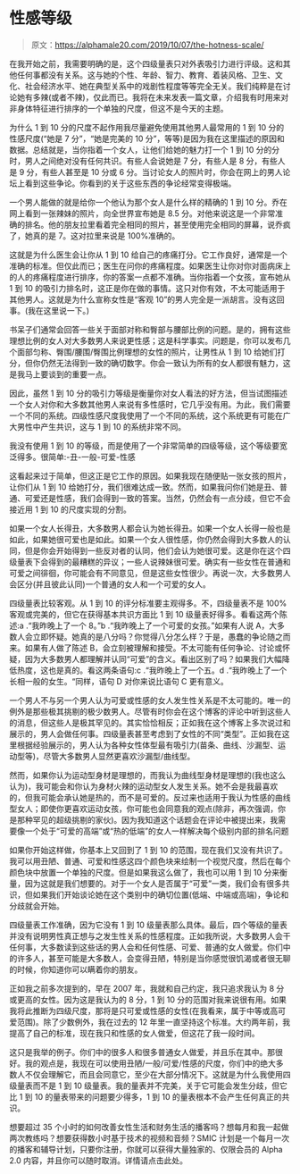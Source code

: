 # 性感等级

> 原文：<https://alphamale20.com/2019/10/07/the-hotness-scale/>

在我开始之前，我需要明确的是，这个四级量表只对外表吸引力进行评级。这和其他任何事都没有关系。这与她的个性、年龄、智力、教育、着装风格、卫生、文化、社会经济水平、她在典型关系中的戏剧性程度等等完全无关。我们纯粹是在讨论她有多辣(或者不辣)，仅此而已。我将在未来发表一篇文章，介绍我有时用来对非身体特征进行排序的一个单独的尺度，但这不是今天的主题。

为什么 1 到 10 分的尺度不起作用我尽量避免使用其他男人最常用的 1 到 10 分的性感尺度(“她是 7 分”，“她是完美的 10 分”，等等)是因为我在这里描述的原因和数据。总结就是，当你指着一个女人，让他们给她的魅力打一个 1 到 10 分的分时，男人之间绝对没有任何共识。有些人会说她是 7 分，有些人是 8 分，有些人是 9 分，有些人甚至是 10 分或 6 分。当讨论女人的照片时，你会在网上的男人论坛上看到这些争论。你看到的关于这些东西的争论经常变得极端。

一个男人能做的就是给你一个他认为那个女人是什么样的精确的 1 到 10 分。乔在网上看到一张辣妹的照片，向全世界宣布她是 8.5 分。对他来说这是一个非常准确的排名。他的朋友拉里看着完全相同的照片，甚至使用完全相同的屏幕，说乔疯了，她真的是 7。这对拉里来说是 100%准确的。

这就是为什么医生会让你从 1 到 10 给自己的疼痛打分。它工作良好，通常是一个准确的标准。但仅此而已；医生在问你的疼痛程度。如果医生让你对你对面病床上的人的疼痛程度进行排序，你的答案一点都不准确。当你指着一个女孩，宣布她从 1 到 10 的吸引力排名时，这正是你在做的事情。这只对你有效，不太可能适用于其他男人。这就是为什么宣称女性是“客观 10”的男人完全是一派胡言。没有这回事。(我在这里说一下。)

书呆子们通常会回答一些关于面部对称和臀部与腰部比例的问题。是的，拥有这些理想比例的女人对大多数男人来说更性感；这是科学事实。问题是，你可以发布几个面部匀称、臀围/腰围/臀围比例理想的女性的照片，让男性从 1 到 10 给她们打分，但你仍然无法得到一致的确切数字。你会一致认为所有的女人都很有魅力，这是我马上要谈到的重要一点。

因此，虽然 1 到 10 分的吸引力等级是衡量你对女人看法的好方法，但当试图描述一个女人对你和大多数其他男人来说有多性感时，它几乎没有用。为此，我们需要一个不同的系统。四级性感尺度我使用了一个不同的系统，这个系统更有可能在广大男性中产生共识，这与 1 到 10 的系统非常不同。

我没有使用 1 到 10 的等级，而是使用了一个非常简单的四级等级，这个等级要宽泛得多。很简单:-丑-一般-可爱-性感

这看起来过于简单，但这正是它工作的原因。如果我现在随便贴一张女孩的照片，让你们从 1 到 10 给她打分，我们很难达成一致。然而，如果我问你们她是丑、普通、可爱还是性感，我们会得到一致的答案。当然，仍然会有一点分歧，但它不会接近用 1 到 10 的尺度实现的分割。

如果一个女人长得丑，大多数男人都会认为她长得丑。如果一个女人长得一般也是如此，如果她很可爱也是如此。如果一个女人很性感，你仍然会得到大多数人的认同，但是你会开始得到一些反对者的认同，他们会认为她很可爱。这是你在这个四级量表下会得到的最糟糕的异议；一些人说辣妹很可爱。确实有一些女性在普通和可爱之间徘徊，你可能会有不同意见，但是这些女性很少。再说一次，大多数男人会区分(并且彼此认同)一个普通的女人和一个可爱的女人。

四级量表比较客观。从 1 到 10 的评分标准要主观得多。不，四级量表不是 100%客观或完美的，但它在获得基本共识方面比 1 到 10 级量表好得多。看看这两个陈述:a .“我昨晚上了一个 8。”b .“我昨晚上了一个可爱的女孩。”如果有人说 A，大多数人会立即怀疑。她真的是八分吗？你觉得八分怎么样？于是，愚蠢的争论随之而来。如果有人做了陈述 B，会立刻被理解和接受。不太可能有任何争论、讨论或怀疑，因为大多数男人都理解并认同“可爱”的含义。看出区别了吗？如果我们大幅降低热度，这也是真的。看这两条语句:c .“我昨晚上了一个五。d .“我昨晚上了一个长相一般的女生。“同样，语句 D 对你来说比语句 C 更有意义。

一个男人不与另一个男人认为可爱或性感的女人发生性关系是不太可能的。唯一的例外是那些极其挑剔的极少数男人。尽管有时你会在这个博客的评论中听到这些人的消息，但这些人是极其罕见的。其实恰恰相反；正如我在这个博客上多次说过和展示的，男人会做任何事。四级量表甚至考虑到了女性的不同“类型”。正如我在这里根据经验展示的，男人认为各种女性体型最有吸引力(苗条、曲线、沙漏型、运动型等)，尽管大多数男人显然更喜欢沙漏型/曲线型。

然而，如果你认为运动型身材是理想的，而我认为曲线型身材是理想的(我也这么认为)，我可能会和你认为身材火辣的运动型女人发生关系。她不会是我最喜欢的，但我可能会承认她是热的，而不是可爱的。反过来也适用于我认为性感的曲线型女人；即使你更喜欢运动女孩，你可能也会同意我的观点(除非，再次强调，你是那种罕见的超级挑剔的家伙)。因为我知道这个话题会在评论中被提出来，我需要像一个处于“可爱的高端”或“热的低端”的女人一样解决每个级别内部的排名问题

如果你开始这样做，你基本上又回到了 1 到 10 的范围，现在我们又没有共识了。我可以用丑陋、普通、可爱和性感这四个颜色块来绘制一个视觉尺度，然后在每个颜色块中放置一个单独的尺度。但是如果我这么做了，我也可以用 1 到 10 分来衡量，因为这就是我们想要的。对于一个女人是否属于“可爱”一类，我们会有很多共识，但如果我们开始谈论她在这个类别中的确切位置(低端、中端或高端)，争论和分歧就会开始。

四级量表工作准确，因为它没有 1 到 10 级量表那么具体。最后，四个等级的量表并没有说明男性真正想与之发生性关系的性感程度。正如我所说，大多数男人会干任何事，大多数读到这些话的男人会和任何性感、可爱、普通的女人做爱。你们中的许多人，甚至可能是大多数人，会变得丑陋，特别是当你感觉很饥渴或者很无聊的时候，你知道你可以瞒着你的朋友。

正如我之前多次提到的，早在 2007 年，我就和自己约定，我只追求我认为 8 分或更高的女性。因为这是我认为的 8 分，1 到 10 分的范围对我来说很有用。如果我将此推断为四级尺度，那将是只可爱或性感的女性(在我看来，属于中等或高可爱范围)。除了少数例外，我在过去的 12 年里一直坚持这个标准。大约两年前，我提高了自己的标准，现在我只和性感的女人做爱，但这花了我一段时间。

这只是我举的例子。你们中的很多人和很多普通女人做爱，并且乐在其中。那很好。我的观点是，我现在可以使用丑陋/一般/可爱/性感的尺度，你们中的绝大多数人不仅会理解它，而且会同意它，至少在大部分情况下。这就是为什么我使用四级量表而不是 1 到 10 级量表。我的量表并不完美，关于它可能会发生分歧，但它比 1 到 10 的量表带来的问题要少得多，1 到 10 的量表根本不会产生任何真正的共识。

想要超过 35 个小时的如何改善女性生活和财务生活的播客吗？想每月和我一起做两次教练吗？想要获得数小时基于技术的视频和音频？SMIC 计划是一个每月一次的播客和辅导计划，只要你注册，你就可以获得大量独家的、仅限会员的 Alpha 2.0 内容，并且你可以随时取消。详情请点击此处。